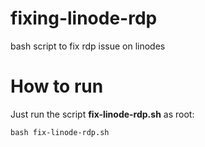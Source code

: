 # fixing-linode-rdp
bash script to fix rdp issue on linodes

# How to run
Just run the script **fix-linode-rdp.sh** as root:
```
bash fix-linode-rdp.sh
```
